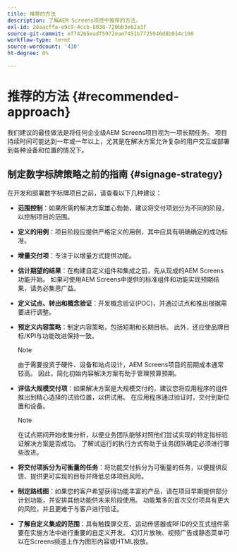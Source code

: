 ```yaml
---
title: 推荐的方法
description: 了解AEM Screens项目中推荐的方法。
exl-id: 28aacffa-e9c9-4ccb-8038-720bb3e02a3f
source-git-commit: ef74265eadf5972eae7451b7725946d8b014c198
workflow-type: tm+mt
source-wordcount: '430'
ht-degree: 0%

---
```


# 推荐的方法 {#recommended-approach}

我们建议的最佳做法是将任何企业级AEM Screens项目视为一项长期任务。 项目持续时间可能达到一年或一年以上，尤其是在解决方案允许复杂的用户交互或部署到各种设备和位置的情况下。

## 制定数字标牌策略之前的指南 {#signage-strategy}

在开发和部署数字标牌项目之前，请查看以下几种建议：

* **范围控制**：如果所需的解决方案雄心勃勃，建议将交付项划分为不同的阶段，以控制项目的范围。

* **定义的用例**：项目阶段应提供严格定义的用例，其中应具有明确确定的成功标准。

* **增量交付项**：专注于以增量方式提供功能。

* **估计期望的结果**：在构建自定义组件和集成之前，先从现成的AEM Screens功能开始。 如果可使用AEM Screens中提供的标准组件和功能实现预期结果，请务必集思广益。

* **定义试点、转出和概念验证**：开发概念验证(POC)，并通过试点和推出根据需要进行调整。

* **预定义内容策略**：制定内容策略，包括短期和长期目标。 此外，还应使品牌目标/KPI与功能改进保持一致。

  >[!NOTE]
  >
  > 由于需要投资于硬件、设备和站点设计，AEM Screens项目的前期成本通常较高。 因此，简化初始内容解决方案有助于管理预算预期。

* **评估大规模交付项**：如果解决方案是大规模交付的，建议您将应用程序的组件推出到精心选择的试验位置，以供试用。 在应用程序通过验证时，交付到新位置和设备。

  >[!NOTE]
  >
  > 在试点期间开始收集分析，以便业务团队能够对照他们尝试实现的特定指标验证解决方案是否成功。 了解试运行的执行方式有助于业务团队确定必须进行哪些改进。

* **将交付项拆分为可衡量的任务**：将功能交付拆分为可衡量的任务，以便提供反馈、提供更可实现的目标并降低总体项目风险。

* **制定路线图**：如果您的客户希望获得功能丰富的产品，请在项目早期提供部分计划功能，并安排其他功能供未来阶段使用。 功能繁多的首次交付项具有更大的风险，并且更难于与客户进行验证。

* **了解自定义集成的范围**：具有触摸屏交互、运动传感器或RFID的交互式组件需要在实施方法中进行重要的自定义开发。 幻灯片放映、视频广告或静态菜单可以在Screens频道上作为图形内容或HTML投放。
